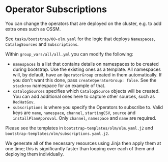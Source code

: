 # Operator Subscriptions

You can change the operators that are deployed on the cluster, e.g. to add extra ones such as OSSM.

See `tasks/bootstrap/00-olm.yaml` for the logic that deploys `Namespaces`, `CatalogSources` and `Subscriptions`.

Within `group_vars/all/all.yml` you can modify the following:

* `namespaces` is a list that contains details on namespaces to be created during bootstrap. Use the
  existing ones as a template. All namespaces will, by default, have an `OperatorGroup` created in them
  automatically. If you don't want this done, pass `createOperatorGroup: false`. See the `stackrox`
  namespace for an example of that.
* `catalogSources` specifies which `CatalogSource` objects will be created. You can add additional ones
  here to capture other sources, such as `RedHatGov`.
* `subscriptions` is where you specify the Operators to subscribe to. Valid keys are `name`, `namespace`,
  `channel`, `startingCSV`, `source` and `installPlanApproval`. Only `channel`, `namespace` and `name` are required.

Please see the templates in `bootstrap-templates/olm/olm.yaml.j2` and `bootstrap-templates/olm/subscriptions.yaml.j2`.

We generate all of the necessary resources using Jinja then apply them at one time; this is significantly faster
than looping over each of them and deploying them individually.
